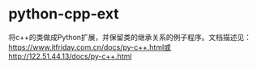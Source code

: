 # python-cpp-ext
将c++的类做成Python扩展，并保留类的继承关系的例子程序。文档描述见：https://www.itfriday.com.cn/docs/py-c++.html或http://122.51.44.13/docs/py-c++.html
